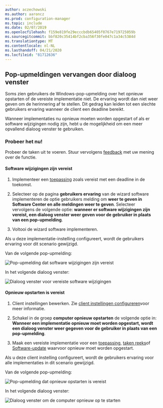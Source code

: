 ```yaml
---
author: aczechowski
ms.author: aaroncz
ms.prod: configuration-manager
ms.topic: include
ms.date: 02/07/2019
ms.openlocfilehash: f159e819fe29ecccbdb65405f0767e719725059b
ms.sourcegitcommit: bbf820c35414bf2cba356f30fe047c1a34c5384d
ms.translationtype: MT
ms.contentlocale: nl-NL
ms.lasthandoff: 04/21/2020
ms.locfileid: "81712636"
---
```

## <a name="replace-toast-notifications-with-dialog-window"></a><a name="bkmk_impact"></a>Pop-upmeldingen vervangen door dialoog venster
<!--3555947-->

Soms zien gebruikers de Windows-pop-upmelding over het opnieuw opstarten of de vereiste implementatie niet. De ervaring wordt dan niet weer geven om de herinnering af te stellen. Dit gedrag kan leiden tot een slechte gebruikers ervaring wanneer de client een deadline bereikt.

Wanneer implementaties nu opnieuw moeten worden opgestart of als er software wijzigingen nodig zijn, hebt u de mogelijkheid om een meer opvallend dialoog venster te gebruiken. 


### <a name="try-it-out"></a>Probeer het nu!

Probeer de taken uit te voeren. Stuur vervolgens [feedback](../../../../understand/find-help.md#product-feedback) met uw mening over de functie.


#### <a name="software-changes-are-required"></a>Software wijzigingen zijn vereist

1. Implementeer een [toepassing](../../../../../apps/deploy-use/deploy-applications.md) zoals vereist met een deadline in de toekomst.  

2. Selecteer op de pagina **gebruikers ervaring** van de wizard software implementeren de optie gebruikers melding om **weer te geven in Software Center en alle meldingen weer te geven**. Selecteer vervolgens de volgende optie: **wanneer er software wijzigingen zijn vereist, een dialoog venster weer geven voor de gebruiker in plaats van een pop-upmelding**.  

3. Voltooi de wizard software implementeren.

Als u deze implementatie-instelling configureert, wordt de gebruikers ervaring voor dit scenario gewijzigd.

Van de volgende pop-upmelding:

![Pop-upmelding dat software wijzigingen zijn vereist](../../media/3555947-required-toast.png)  

In het volgende dialoog venster:

![Dialoog venster voor vereiste software wijzigingen](../../media/3555947-required-dialog.png)


#### <a name="restart-required"></a>Opnieuw opstarten is vereist

1. Client instellingen bewerken. Zie [client instellingen configureren](../../../../clients/deploy/configure-client-settings.md)voor meer informatie.  

2. Schakel in de groep **computer opnieuw opstarten** de volgende optie in: **Wanneer een implementatie opnieuw moet worden opgestart, wordt een dialoog venster weer gegeven voor de gebruiker in plaats van een pop-upmelding**.  

3. Maak een vereiste implementatie voor een [toepassing](../../../../../apps/deploy-use/deploy-applications.md), [taken reeks](../../../../../osd/deploy-use/deploy-a-task-sequence.md)of [Software-update](../../../../../sum/deploy-use/deploy-software-updates.md) waarvoor opnieuw moet worden opgestart.  

Als u deze client instelling configureert, wordt de gebruikers ervaring voor alle implementaties in dit scenario gewijzigd.

Van de volgende pop-upmelding:

![Pop-upmelding dat opnieuw opstarten is vereist](../../media/3555947-restart-toast.png)  

In het volgende dialoog venster:

![Dialoog venster om de computer opnieuw op te starten](../../media/3555947-restart-dialog.png)

